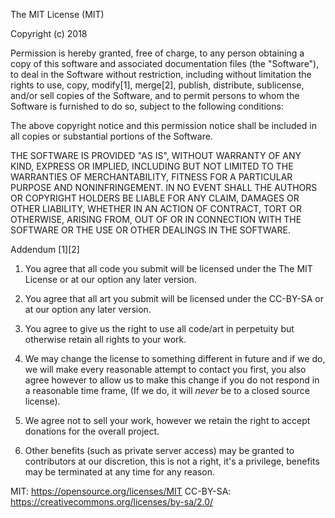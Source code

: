 
The MIT License (MIT)

Copyright (c) 2018 

Permission is hereby granted, free of charge, to any person obtaining a copy
of this software and associated documentation files (the "Software"), to deal
in the Software without restriction, including without limitation the rights
to use, copy, modify[1], merge[2], publish, distribute, sublicense, and/or sell
copies of the Software, and to permit persons to whom the Software is
furnished to do so, subject to the following conditions:

The above copyright notice and this permission notice shall be included in all
copies or substantial portions of the Software.

THE SOFTWARE IS PROVIDED "AS IS", WITHOUT WARRANTY OF ANY KIND, EXPRESS OR
IMPLIED, INCLUDING BUT NOT LIMITED TO THE WARRANTIES OF MERCHANTABILITY,
FITNESS FOR A PARTICULAR PURPOSE AND NONINFRINGEMENT. IN NO EVENT SHALL THE
AUTHORS OR COPYRIGHT HOLDERS BE LIABLE FOR ANY CLAIM, DAMAGES OR OTHER
LIABILITY, WHETHER IN AN ACTION OF CONTRACT, TORT OR OTHERWISE, ARISING FROM,
OUT OF OR IN CONNECTION WITH THE SOFTWARE OR THE USE OR OTHER DEALINGS IN THE
SOFTWARE.

Addendum
[1][2]

1) You agree that all code you submit will be licensed under the The MIT License or at our option any later version.
2) You agree that all art you submit will be licensed under the CC-BY-SA or at our option any later version.
3) You agree to give us the right to use all code/art in perpetuity but otherwise retain all rights to your work.
4) We may change the license to something different in future and if we do, we will make every reasonable attempt
   to contact you first, you also agree however to allow us to make this change if you do not respond in a reasonable time frame, (If we do, it will *never* be to
   a closed source license).

5) We agree not to sell your work, however we retain the right to accept donations for the overall project.
6) Other benefits (such as private server access) may be granted to contributors at our discretion, this is not a right, it's a privilege, benefits may be terminated at any time for any reason.

MIT: https://opensource.org/licenses/MIT
CC-BY-SA: https://creativecommons.org/licenses/by-sa/2.0/